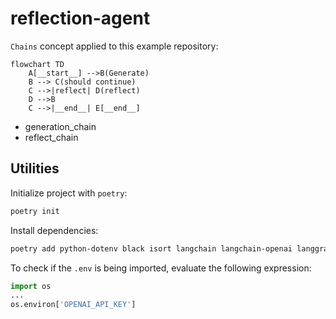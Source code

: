 # reflection-agent

`Chains` concept applied to this example repository:
```mermaid
flowchart TD
    A[__start__] -->B(Generate)
    B --> C(should continue)
    C -->|reflect| D(reflect)
    D -->B
    C -->|__end__| E[__end__]
```
- generation_chain
- reflect_chain

## Utilities

Initialize project with `poetry`:
```sh
poetry init
```

Install dependencies:
```sh
poetry add python-dotenv black isort langchain langchain-openai langgraph
```

To check if the `.env` is being imported, evaluate the following expression:
```python
import os
...
os.environ['OPENAI_API_KEY']
```
